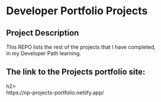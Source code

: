 # Developer Portfolio Projects

## Project Description

This REPO lists the rest of the projects that I have completed,<br>
in my Developer Path learning.

<h2>The link to the Projects portfolio site:</h2>h2><br>
https://np-projects-portfolio.netlify.app/


